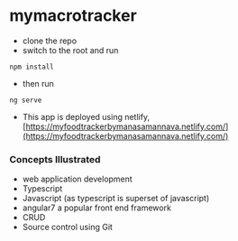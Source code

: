 # mymacrotracker

* clone the repo
* switch to the root and run 
```
npm install
```
* then run
```
ng serve
```
* This app is deployed using netlify, 
[https://myfoodtrackerbymanasamannava.netlify.com/](https://myfoodtrackerbymanasamannava.netlify.com/)

### Concepts Illustrated
* web application development
* Typescript
* Javascript (as typescript is superset of javascript)
* angular7 a popular front end framework
* CRUD 
* Source control using Git

